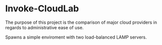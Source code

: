 # Invoke-CloudLab
The purpose of this project is the comparison of major cloud providers in regards to administrative ease of use.

Spawns a simple enviroment with two load-balanced LAMP servers. 

